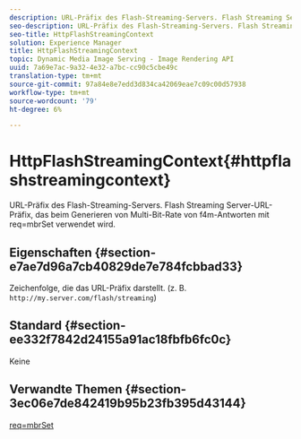 ```yaml
---
description: URL-Präfix des Flash-Streaming-Servers. Flash Streaming Server-URL-Präfix, das beim Generieren von Multi-Bit-Rate von f4m-Antworten mit req=mbrSet verwendet wird.
seo-description: URL-Präfix des Flash-Streaming-Servers. Flash Streaming Server-URL-Präfix, das beim Generieren von Multi-Bit-Rate von f4m-Antworten mit req=mbrSet verwendet wird.
seo-title: HttpFlashStreamingContext
solution: Experience Manager
title: HttpFlashStreamingContext
topic: Dynamic Media Image Serving - Image Rendering API
uuid: 7a69e7ac-9a32-4e32-a7bc-cc90c5cbe49c
translation-type: tm+mt
source-git-commit: 97a84e8e7edd3d834ca42069eae7c09c00d57938
workflow-type: tm+mt
source-wordcount: '79'
ht-degree: 6%

---
```



# HttpFlashStreamingContext{#httpflashstreamingcontext}

URL-Präfix des Flash-Streaming-Servers. Flash Streaming Server-URL-Präfix, das beim Generieren von Multi-Bit-Rate von f4m-Antworten mit req=mbrSet verwendet wird.

## Eigenschaften {#section-e7ae7d96a7cb40829de7e784fcbbad33}

Zeichenfolge, die das URL-Präfix darstellt. (z. B. `http://my.server.com/flash/streaming`)

## Standard {#section-ee332f7842d24155a91ac18fbfb6fc0c}

Keine

## Verwandte Themen {#section-3ec06e7de842419b95b23fb395d43144}

[req=mbrSet](../../../../../is-api/http-ref/image-serving-api-ref/c-http-protocol-reference/c-command-reference/r-req/r-mbrset.md#reference-603d75babde74508a878c27bd4cced73)

